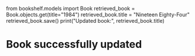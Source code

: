 from bookshelf.models import Book
retrieved_book = Book.objects.get(title="1984")
retrieved_book.title = "Nineteen Eighty-Four"
retrieved_book.save()
print("Updated book:", retrieved_book.title)
# Book successfully updated